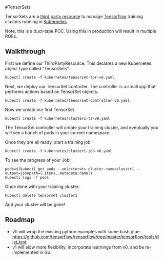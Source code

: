 #TensorSets

TensorSets are a [third party resource](http://kubernetes.io/docs/user-guide/thirdpartyresources/) to manage [Tensorflow](https://github.com/tensorflow) training clusters running in [Kubernetes](https://github.com/tensorflow).

Note, this is a duct-tape POC. Using this in production will result in multiple RGEs.

## Walkthrough

First we define our ThirdPartyResource. This declares a new Kubernetes object type called "TensorSets".

```
kubectl create -f kubernetes/tensorset-tpr-v0.yaml
```

Next, we deploy our TensorSet controller. The controller is a small app that performs actions based on TensorSet objects.

```
kubectl create -f kubernetes/tensorset-controller-v0.yaml
```

Now we create our first TensorSet.

```
kubectl create -f kubernetes/cluster1-ts-v0.yaml
```

The TensorSet controller will create your training cluster, and eventually you will see a bunch of pods in your current namespace.

Once they are all ready, start a training job

```
kubectl create -f kubernetes/cluster1-job-v0.yaml
```

To see the progress of your Job:

```
pods=$(kubectl get pods --selector=ts-cluster-name=cluster1 --output=jsonpath={.items..metadata.name})
kubectl logs -f pods
```

Once done with your training cluster:

```
kubectl delete tensorset cluster1
```

And your cluster will be gone!

## Roadmap

- v0 will wrap the existing python examples with some bash glue: https://github.com/tensorflow/tensorflow/tree/master/tensorflow/tools/dist_test
- v1 will alow more flexibility, incorporate learnings from v0, and be re-implemented in Go.
